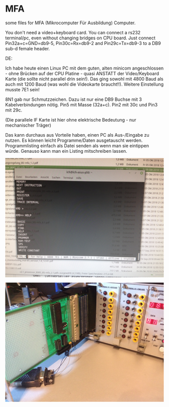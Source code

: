 # MFA

some files for MFA (Mikrocomputer Für Ausbildung) Computer.

You don't need a video+keyboard card. You can connect a rs232 terminal/pc, even without changing bridges on CPU board.
Just connect Pin32a+c=GND=db9-5, Pin30c=Rx=db9-2 and Pin29c=Tx=db9-3 to a DB9 sub-d female header.

DE:

Ich habe heute einen Linux PC mit dem guten, alten minicom angeschlossen - ohne Brücken auf der CPU Platine - quasi ANSTATT der Video/Keyboard Karte (die sollte nicht parallel drin sein!). Das ging sowohl mit 4800 Baud als auch mit 1200 Baud (was wohl die Videokarte braucht!!). Weitere Einstellung musste 7E1 sein!

8N1 gab nur Schmutzzeichen. Dazu ist nur eine DB9 Buchse mit 3 Kabelverbindungen nötig. Pin5 mit Masse (32a+c). Pin2 mit 30c und Pin3 mit 29c.

(Die parallele IF Karte ist hier ohne elektrische Bedeutung - nur mechanischer Träger)

Das kann durchaus aus Vorteile haben, einen PC als Aus-/Eingabe zu nutzen. Es können leicht Programme/Daten ausgetauscht werden. Programmlisting einfach als Datei senden als wenn man sie eintippen würde. Genauso kann man ein Listing mitschreiben lassen.

![minicom](https://github.com/petersieg/MFA/blob/master/MFA-minicom.JPG)

![rs232](https://github.com/petersieg/MFA/blob/master/MFA-rs232.JPG)


